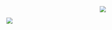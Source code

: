 <p align="center"
  
  ![](https://komarev.com/ghpvc/?username=yutanejohiel&color=grey&style=plastic&label=dolls&abbreviated=true)

<p align="center">
  
  ![](https://64.media.tumblr.com/ec78e17e49e00e2eb74b2f5a0f78501e/89c9d9612521108b-49/s1280x1920/acc26f523b5496cda83bafcb6fe6bf686c16cfea.gif)


